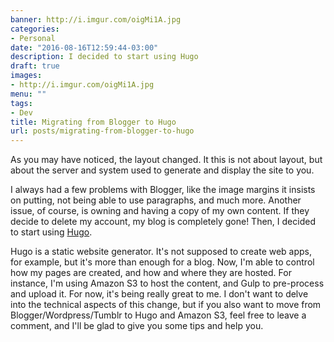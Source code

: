 ```yaml
---
banner: http://i.imgur.com/oigMi1A.jpg
categories:
- Personal
date: "2016-08-16T12:59:44-03:00"
description: I decided to start using Hugo
draft: true
images:
- http://i.imgur.com/oigMi1A.jpg
menu: ""
tags:
- Dev
title: Migrating from Blogger to Hugo
url: posts/migrating-from-blogger-to-hugo
---
```


As you may have noticed, the layout changed. It this is not about layout, but about the server and system used to 
generate and display the site to you.

<!--more-->

I always had a few problems with Blogger, like the image margins it insists on putting, not being able to use paragraphs, 
and much more. Another issue, of course, is owning and having a copy of my own content. 
If they decide to delete my account, my blog is completely gone! Then, I decided to start using [Hugo](https://gohugo.io/).

Hugo is a static website generator. It's not supposed to create web apps, for example, 
but it's more than enough for a blog. Now, I'm able to control how my pages are created, 
and how and where they are hosted. For instance, I'm using Amazon S3 to host the content, 
and Gulp to pre-process and upload it. For now, it's being really great to me. I don't want to delve into the 
technical aspects of this change, but if you also want to move from Blogger/Wordpress/Tumblr to Hugo and Amazon S3, 
feel free to leave a comment, and I'll be glad to give you some tips and help you.
